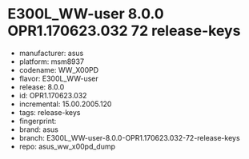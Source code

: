 # E300L_WW-user 8.0.0 OPR1.170623.032 72 release-keys
- manufacturer: asus
- platform: msm8937
- codename: WW_X00PD
- flavor: E300L_WW-user
- release: 8.0.0
- id: OPR1.170623.032
- incremental: 15.00.2005.120
- tags: release-keys
- fingerprint: 
- brand: asus
- branch: E300L_WW-user-8.0.0-OPR1.170623.032-72-release-keys
- repo: asus_ww_x00pd_dump
